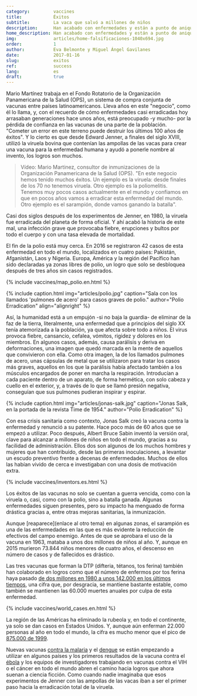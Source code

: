 ```yaml
---
category:         vaccines
title:            Éxitos
subtitle:         La vaca que salvó a millones de niños
description:      Han acabado con enfermedades y están a punto de aniquilar otras. Repasamos los logros de las vacunas y sus protagonistas
home_description: Han acabado con enfermedades y están a punto de aniquilar otras. Repasamos los logros de las vacunas y sus protagonistas
img:              articles/home-falsificaciones-1040x694.jpg
order:            1
author:           Eva Belmonte y Miguel Ángel Gavilanes
date:             2017-01-16
slug:             exitos
ref:              success
lang:             es
draft:            true
---
```



<div class="container page-content" markdown="1">
  <div class="page-content-container" markdown="1">

Mario Martínez trabaja en el Fondo Rotatorio de la Organización Panamericana de la Salud (OPS), un sistema de compra conjunta de vacunas entre países latinoamericanos. Lleva años en este "negocio", como él lo llama, y, con el recuerdo de cómo enfermedades casi erradicadas hoy arrasaban generaciones hace unos años, está preocupado -y mucho- por la pérdida de confianza en las vacunas de una parte de la población. "Cometer un error en este terreno puede destruir los últimos 100 años de éxitos". Y lo cierto es que desde Edward Jenner, a finales del siglo XVIII, utilizó la viruela bovina que contenían las ampollas de las vacas para crear una vacuna para la enfermedad humana y ayudó a ponerle nombre al invento, los logros son muchos. 

>Vídeo: Mario Martinez, consultor de inmunizaciones de la Organización Panamericana de la Salud (OPS). "En este negocio hemos tenido muchos éxitos. Un ejemplo es la viruela: desde finales de los 70 no tenemos viruela. Otro ejemplo es la poliomelitis. Tenemos muy pocos casos actualmente en el mundo y confiamos en que en pocos años vamos a erradicar esta enfermedad del mundo. Otro ejemplo es el sarampión, donde vamos ganando la batalla".

Casi dos siglos después de los experimentos de Jenner, en 1980, la viruela fue erradicada del planeta de forma oficial. Y ahí acabó la historia de este mal, una infección grave que provocaba fiebre, erupciones y bultos por todo el cuerpo y con una tasa elevada de mortalidad. 

El fin de la polio está muy cerca. En 2016 se registraron 42 casos de esta enfermedad en todo el mundo, localizados en cuatro países: Pakistán, Afganistán, Laos y Nigeria. Europa, América y la región del Pacífico han sido declaradas ya zonas libres de polio, un logro que solo se desbloquea después de tres años sin casos registrados. 

{% include vaccines/map_polio.en.html %}

{% include caption.html img="articles/polio.jpg" caption="Sala con los llamados 'pulmones de acero' para casos graves de polio." author="Polio Erradication" align="alignright" %}

Así, la humanidad está a un empujón -si no baja la guardia- de eliminar de la faz de la tierra, literalmente, una enfermedad que a principios del siglo XX tenía atemorizada a la población, ya que afecta sobre todo a niños. El virus provoca fiebre, cansancio, cefalea, vómitos, rigidez y dolores en los miembros. En algunos casos, además, causa parálisis y deriva en deformaciones, una imagen que quedó marcada en la mente de aquellos que convivieron con ella. Como otra imagen, la de los llamados pulmones de acero, unas cápsulas de metal que se utilizaron para tratar los casos más graves, aquellos en los que la parálisis había afectado también a los músculos encargados de poner en marcha la respiración. Introducían a cada paciente dentro de un aparato, de forma hermética, con solo cabeza y cuello en el exterior, y, a través de lo que se llamó presión negativa, conseguían que sus pulmones pudieran inspirar y espirar. 

{% include caption.html img="articles/jonas-salk.jpg" caption="Jonas Salk, en la portada de la revista Time de 1954." author="Polio Erradication" %}

Con esa crisis sanitaria como contexto, Jonas Salk creó la vacuna contra la enfermedad y renunció a su patente. Hace poco más de 60 años que se empezó a utilizar. Poco después, Albert Bruce Sabin inventó la versión oral, clave para alcanzar a millones de niños en todo el mundo, gracias a su facilidad de administración. Ellos dos son algunos de los muchos hombres y mujeres que han contribuido, desde las primeras inoculaciones, a levantar un escudo preventivo frente a decenas de enfermedades. Muchos de ellos las habían vivido de cerca e investigaban con una dosis de motivación extra. 

{% include vaccines/inventors.es.html %}

Los éxitos de las vacunas no solo se cuentan a guerra vencida, como con la viruela o, casi, como con la polio, sino a batalla ganada. Algunas enfermedades siguen presentes, pero su impacto ha menguado de forma drástica gracias a, entre otras mejoras sanitarias, la inmunización. 

Aunque [reaparece](enlace al otro tema) en algunas zonas, el sarampión es una de las enfermedades en las que es más evidente la reducción de efectivos del campo enemigo. Antes de que se aprobara el uso de la vacuna en 1963, mataba a unos dos millones de niños al año. Y, aunque en 2015 murieron 73.844 niños menores de cuatro años, el descenso en número de casos y de fallecidos es drástico. 

Las tres vacunas que forman la DTP (difteria, tétanos, tos ferina) también han colaborado en logros como que el número de enfermos por tos ferina haya pasado [de dos millones en 1980 a unos 142.000 en los últimos tiempos](http://www.who.int/immunization/monitoring_surveillance/data/gs_gloprofile.pdf), una cifra que, por desgracia, se mantiene bastante estable, como también se mantienen las 60.000 muertes anuales por culpa de esta enfermedad. 

{% include vaccines/world_cases.en.html %}

La región de las Américas ha eliminado la rubeola y, en todo el continente, ya solo se dan casos en Estados Unidos. Y, aunque aún enferman 22.000 personas al año en todo el mundo, la cifra es mucho menor que el pico de [875.000 de 1999](http://www.who.int/immunization/monitoring_surveillance/data/gs_gloprofile.pdf). 

Nuevas vacunas [contra la malaria](http://www.who.int/immunization/research/development/malaria_vaccine_qa/en/) y el [dengue](http://www.who.int/immunization/research/development/dengue_q_and_a/en/) se están empezando a utilizar en algunos países y los primeros resultados de la vacuna contra el [ébola](http://www.who.int/mediacentre/news/releases/2016/ebola-vaccine-results/en/) y los equipos de investigadores trabajando en vacunas contra el VIH o el cáncer en todo el mundo abren el camino hacia logros que ahora suenan a ciencia ficción. Como cuando nadie imaginaba que esos experimentos de Jenner con las ampollas de las vacas iban a ser el primer paso hacia la erradicación total de la viruela.

  </div>
</div>